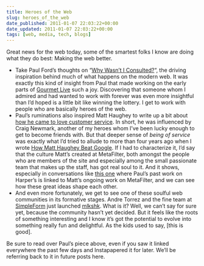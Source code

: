 ```yaml
---
title: Heroes of the Web
slug: heroes_of_the_web
date_published: 2011-01-07 22:03:22+00:00
date_updated: 2011-01-07 22:03:22+00:00
tags: [web, media, tech, blogs]
---
```

Great news for the web today, some of the smartest folks I know are doing what they do best: Making the web better.

- Take Paul Ford’s thoughts on “[Why Wasn’t I Consulted?](http://www.ftrain.com/wwic.html)“, the driving inspiration behind much of what happens on the modern web. It was exactly this kind of insight from Paul that made working on the early parts of [Gourmet Live](/2010/09/gourmet_live_and_rewarding_experiences.html) such a joy. Discovering that someone whom I admired and had wanted to work with forever was even more insightful than I’d hoped is a little bit like winning the lottery. I get to work with people who are basically heroes of the web.
- Paul’s ruminations also inspired Matt Haughey to write up a bit about [how he came to love customer service](http://metatalk.metafilter.com/20206/WWIC#850207). In short, he was influenced by Craig Newmark, another of my heroes whom I’ve been lucky enough to get to become friends with. But that deeper sense of *being of service* was exactly what I’d tried to allude to more than four years ago when I wrote [How Matt Haughey Beat Google](/2006/12/matt_haughey_beat_google.html). If I had to characterize it, I’d say that the culture Matt’s created at MetaFilter, both amongst the people who are members of the site and especially among the small passionate team that makes up the staff, has got real soul to it. And it shows, especially in conversations like [this one](http://modadmin.boutotcom.com/2010/02/10/harpers-and-metafilter-magazines-and-communities/) where Paul’s past work on Harper’s is linked to Matt’s ongoing work on MetaFilter, and we can see how these great ideas shape each other.
- And even more fortunately, we get to see one of these soulful web communities in its formative stages. Andre Torrez and the fine team at [SimpleForm](http://simpleform.com/) just launched [mlkshk](http://mlkshk.com/). What is it? Well, we can’t say for sure yet, because the community hasn’t yet decided. But it feels like the roots of something interesting and I know it’s got the potential to evolve into something really fun and delightful. As the kids used to say, [this is good].

Be sure to read over Paul’s piece above, even if you saw it linked everywhere the past few days and Instapapered it for later. We’ll be referring back to it in future posts here.
